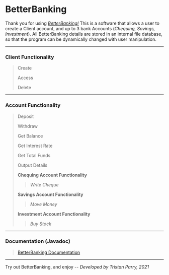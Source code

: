 # BetterBanking

Thank you for using [<i>BetterBanking!</i>](https://github.com/tristanparry/BetterBanking) This is a software that allows a user to create a Client account, and up to 3 bank Accounts (<i>Chequing, Savings, Investment</i>).
All BetterBanking details are stored in an internal file database, so that the program can be dynamically changed with user manipulation.

-------------------------------------------------------------------------------------------------------------------------------------------------------------------------

<h3>Client Functionality</h3>

> Create
> 
> Access
> 
> Delete

-------------------------------------------------------------------------------------------------------------------------------------------------------------------------

<h3>Account Functionality</h3>

> Deposit
> 
> Withdraw
> 
> Get Balance
> 
> Get Interest Rate
> 
> Get Total Funds
> 
> Output Details
> 
> <b>Chequing Account Functionality</b>
>> <i>Write Cheque</i>
>
> <b>Savings Account Functionality</b>
>> <i>Move Money</i>
>
> <b>Investment Account Functionality</b>
>> <i>Buy Stock</i>

-------------------------------------------------------------------------------------------------------------------------------------------------------------------------

<h3>Documentation (Javadoc)</h3>

> [BetterBanking Documentation](https://tristanparry.github.io/BetterBanking/betterBankingMaven/package-summary.html)

-------------------------------------------------------------------------------------------------------------------------------------------------------------------------

Try out BetterBanking, and enjoy -- <i>Developed by Tristan Parry, 2021</i>

